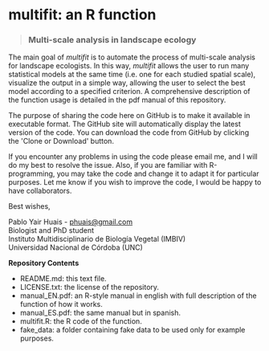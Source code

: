 # multifit: an R function
> ### Multi-scale analysis in landscape ecology

The main goal of *multifit* is to automate the process of multi-scale analysis for landscape ecologists. In this way, *multifit* allows the user to run many statistical models at the same time (i.e. one for each studied spatial scale), visualize the output in a simple way, allowing the user to select the best model according to a specified criterion. A comprehensive description of the function usage is detailed in the pdf manual of this repository.

The purpose of sharing the code here on GitHub is to make it available in executable format. The GitHub site will automatically display the latest version of the code. You can download the code from GitHub by clicking the 'Clone or Download' button.

If you encounter any problems in using the code please email me, and I will do my best to resolve the issue. Also, if you are familiar with R-programming, you may take the code and change it to adapt it for particular purposes. Let me know if you wish to improve the code, I would be happy to have collaborators.

Best wishes,

Pablo Yair Huais - phuais@gmail.com<br />
Biologist and PhD student<br />
Instituto Multidisciplinario de Biología Vegetal (IMBIV)<br />
Universidad Nacional de Córdoba (UNC)<br />

**Repository Contents**

- README.md: this text file.<br />
- LICENSE.txt: the license of the repository.<br />
- manual_EN.pdf: an R-style manual in english with full description of the function of how it works.<br />
- manual_ES.pdf: the same manual but in spanish.<br />
- multifit.R: the R code of the function.<br />
- fake_data: a folder containing fake data to be used only for example purposes.
